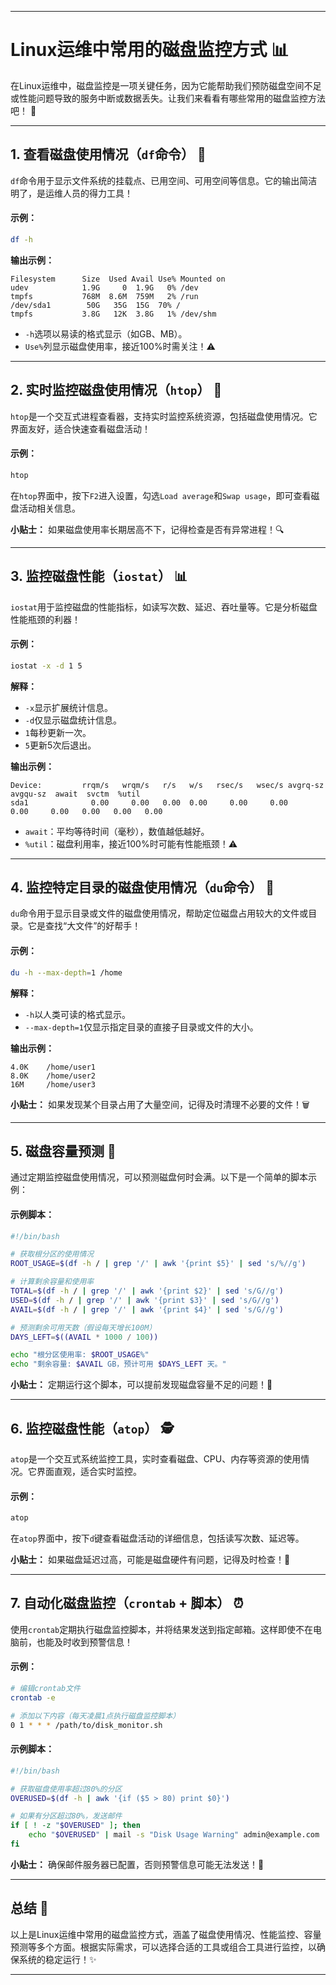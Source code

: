 
---

# Linux运维中常用的磁盘监控方式 📊

在Linux运维中，磁盘监控是一项关键任务，因为它能帮助我们预防磁盘空间不足或性能问题导致的服务中断或数据丢失。让我们来看看有哪些常用的磁盘监控方法吧！ 🚀

---

## 1. 查看磁盘使用情况（`df`命令） 📂

`df`命令用于显示文件系统的挂载点、已用空间、可用空间等信息。它的输出简洁明了，是运维人员的得力工具！

#### 示例：
```bash
df -h
```

**输出示例：**
```
Filesystem      Size  Used Avail Use% Mounted on
udev            1.9G     0  1.9G   0% /dev
tmpfs           768M  8.6M  759M   2% /run
/dev/sda1        50G   35G  15G  70% /
tmpfs           3.8G   12K  3.8G   1% /dev/shm
```

- `-h`选项以易读的格式显示（如GB、MB）。
- `Use%`列显示磁盘使用率，接近100%时需关注！⚠️

---

## 2. 实时监控磁盘使用情况（`htop`） 🔄

`htop`是一个交互式进程查看器，支持实时监控系统资源，包括磁盘使用情况。它界面友好，适合快速查看磁盘活动！

#### 示例：
```bash
htop
```

在`htop`界面中，按下`F2`进入设置，勾选`Load average`和`Swap usage`，即可查看磁盘活动相关信息。

**小贴士：** 如果磁盘使用率长期居高不下，记得检查是否有异常进程！🔍

---

## 3. 监控磁盘性能（`iostat`） 📊

`iostat`用于监控磁盘的性能指标，如读写次数、延迟、吞吐量等。它是分析磁盘性能瓶颈的利器！

#### 示例：
```bash
iostat -x -d 1 5
```

**解释：**
- `-x`显示扩展统计信息。
- `-d`仅显示磁盘统计信息。
- `1`每秒更新一次。
- `5`更新5次后退出。

**输出示例：**
```
Device:         rrqm/s   wrqm/s   r/s   w/s   rsec/s   wsec/s avgrq-sz avgqu-sz  await  svctm  %util
sda1              0.00     0.00   0.00  0.00     0.00     0.00     0.00     0.00   0.00   0.00   0.00
```

- `await`：平均等待时间（毫秒），数值越低越好。
- `%util`：磁盘利用率，接近100%时可能有性能瓶颈！⚠️

---

## 4. 监控特定目录的磁盘使用情况（`du`命令） 📁

`du`命令用于显示目录或文件的磁盘使用情况，帮助定位磁盘占用较大的文件或目录。它是查找“大文件”的好帮手！

#### 示例：
```bash
du -h --max-depth=1 /home
```

**解释：**
- `-h`以人类可读的格式显示。
- `--max-depth=1`仅显示指定目录的直接子目录或文件的大小。

**输出示例：**
```
4.0K    /home/user1
8.0K    /home/user2
16M     /home/user3
```

**小贴士：** 如果发现某个目录占用了大量空间，记得及时清理不必要的文件！🗑️

---

## 5. 磁盘容量预测 🔮

通过定期监控磁盘使用情况，可以预测磁盘何时会满。以下是一个简单的脚本示例：

#### 示例脚本：
```bash
#!/bin/bash

# 获取根分区的使用情况
ROOT_USAGE=$(df -h / | grep '/' | awk '{print $5}' | sed 's/%//g')

# 计算剩余容量和使用率
TOTAL=$(df -h / | grep '/' | awk '{print $2}' | sed 's/G//g')
USED=$(df -h / | grep '/' | awk '{print $3}' | sed 's/G//g')
AVAIL=$(df -h / | grep '/' | awk '{print $4}' | sed 's/G//g')

# 预测剩余可用天数（假设每天增长100M）
DAYS_LEFT=$((AVAIL * 1000 / 100))

echo "根分区使用率: $ROOT_USAGE%"
echo "剩余容量: $AVAIL GB，预计可用 $DAYS_LEFT 天。"
```

**小贴士：** 定期运行这个脚本，可以提前发现磁盘容量不足的问题！📅

---

## 6. 监控磁盘性能（`atop`） 🕵️

`atop`是一个交互式系统监控工具，实时查看磁盘、CPU、内存等资源的使用情况。它界面直观，适合实时监控。

#### 示例：
```bash
atop
```

在`atop`界面中，按下`d`键查看磁盘活动的详细信息，包括读写次数、延迟等。

**小贴士：** 如果磁盘延迟过高，可能是磁盘硬件有问题，记得及时检查！🔧

---

## 7. 自动化磁盘监控（`crontab` + 脚本） ⏰

使用`crontab`定期执行磁盘监控脚本，并将结果发送到指定邮箱。这样即使不在电脑前，也能及时收到预警信息！

#### 示例：
```bash
# 编辑crontab文件
crontab -e

# 添加以下内容（每天凌晨1点执行磁盘监控脚本）
0 1 * * * /path/to/disk_monitor.sh
```

#### 示例脚本：
```bash
#!/bin/bash

# 获取磁盘使用率超过80%的分区
OVERUSED=$(df -h | awk '{if ($5 > 80) print $0}')

# 如果有分区超过80%，发送邮件
if [ ! -z "$OVERUSED" ]; then
    echo "$OVERUSED" | mail -s "Disk Usage Warning" admin@example.com
fi
```

**小贴士：** 确保邮件服务器已配置，否则预警信息可能无法发送！📧

---

## 总结 🎉

以上是Linux运维中常用的磁盘监控方式，涵盖了磁盘使用情况、性能监控、容量预测等多个方面。根据实际需求，可以选择合适的工具或组合工具进行监控，以确保系统的稳定运行！✨

---